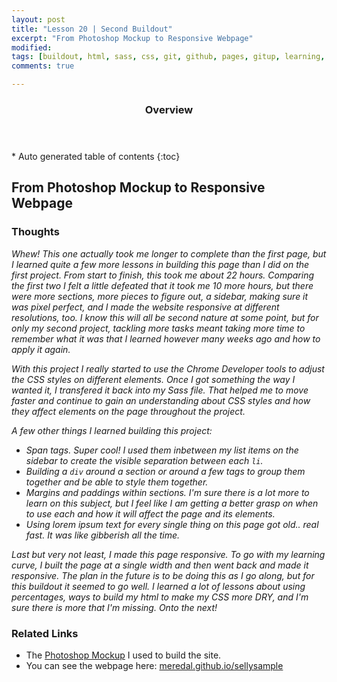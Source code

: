 ```yaml
---
layout: post
title: "Lesson 20 | Second Buildout"
excerpt: "From Photoshop Mockup to Responsive Webpage"
modified: 
tags: [buildout, html, sass, css, git, github, pages, gitup, learning, front end]
comments: true

---
```


<section id="table-of-contents" class="toc">
  <header>
    <h3>Overview</h3>
  </header>
<div id="drawer" markdown="1">
*  Auto generated table of contents
{:toc}
</div>
</section><!-- /#table-of-contents -->


## From Photoshop Mockup to Responsive Webpage

### Thoughts

_Whew! This one actually took me longer to complete than the first page, but I learned quite a few more lessons in building this page than I did on the first project. From start to finish, this took me about 22 hours. Comparing the first two I felt a little defeated that it took me 10 more hours, but there were more sections, more pieces to figure out, a sidebar, making sure it was pixel perfect, and I made the website responsive at different resolutions, too. I know this will all be second nature at some point, but for only my second project, tackling more tasks meant taking more time to remember what it was that I learned however many weeks ago and how to apply it again._

_With this project I really started to use the Chrome Developer tools to adjust the CSS styles on different elements. Once I got something the way I wanted it, I transfered it back into my Sass file. That helped me to move faster and continue to gain an understanding about CSS styles and how they affect elements on the page throughout the project._

_A few other things I learned building this project:_

- _Span tags. Super cool! I used them inbetween my list items on the sidebar to create the visible separation between each `li`._
- _Building a `div` around a section or around a few tags to group them together and be able to style them together._
- _Margins and paddings within sections. I'm sure there is a lot more to learn on this subject, but I feel like I am getting a better grasp on when to use each and how it will affect the page and its elements._
- _Using lorem ipsum text for every single thing on this page got old.. real fast. It was like gibberish all the time._

_Last but very not least, I made this page responsive. To go with my learning curve, I built the page at a single width and then went back and made it responsive. The plan in the future is to be doing this as I go along, but for this buildout it seemed to go well. I learned a lot of lessons about using percentages, ways to build my html to make my CSS more DRY, and I'm sure there is more that I'm missing. Onto the next!_

### Related Links

- The [Photoshop Mockup](http://meredal.github.io/Photoshop/Selly-Mockup.psd) I used to build the site. 
- You can see the webpage here: [meredal.github.io/sellysample](http://meredal.github.io/sellysample/)